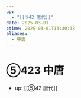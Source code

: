 ```yaml
---
up:
  - "[[⑤42 唐代]]"
date: 2025-03-01
ctime: 2025-03-01T13:30:38
aliases:
  - 中唐
---
```


# ⑤423 中唐

- up: [[⑤42 唐代]]
